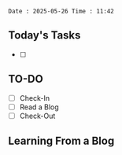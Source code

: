 ``` Date : 2025-05-26 Time : 11:42 ```

## **Today's Tasks**
- [ ] 
## **TO-DO** 
- [ ] Check-In 
- [ ] Read a Blog
- [ ] Check-Out 

## Learning From a Blog